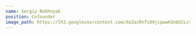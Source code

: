 ```yaml
---
name: Sergiy Bokhnyak
position: Cofounder
image_path: https://lh3.googleusercontent.com/Xo2acRnTs80jcpwwH3nbGCLcvHELCNP5KYz48dEfwHoFfSBJ4BFAIKjwHNRuW8n2GQfzELQCGNwOiUIIPRoboFTo584DhfN2PRru7poSiiXgIYHWltKjv5PSmkJCx7lIvbvJ5QLCeTUXrKh_s415A3BGMdasVK9NowyM8C_fHZLvdT1ULLjXVT_gdTNjollgsAXT_47WV6x8L8bx3neyj7HLCG0UpqiBPCoFv5kc5rmPfJUiva_MgiKaXGGGAyUsokyb2Zsp64zmpYUS1gcMrmQGvbYhu-nOgrp9C1mJfTP-sIE2gnUya65IxytRIV1D8CeRSv_APpcTFe9Kj7vyef1fA7SP2OKxsfvQEZjzafvR5Yrk59ew1qkOk7DDUln74HdsQtl7q2xc1MlEI_0i1Um9rvheiqUNU_4LzXxDlNnYCyOfTDVuWeIuAUB_TRvf2H70fzpD4yz4j5ij50P0R7TUR7Z28PyQ2OnMKUc5bo9xN95MPw5tAO2H8DlWy6hlmRUehpSE6ymay_CE0kbW4Gp1efeSQdqXaS-npanVvK7k-7MnXLn8oAfUaREYJBUaJ2xrIA_F5XL8K-cJP9FJiIDn6GJEe1L_3O6kf_9zz78M2T2FE9lZrO9reRT2hxGkJkRjmUCt-EgibeTmrdK-9Vm0s83aE7ji7NBSYYEFYIwZpFlJestdQbA=w608-h752-no
---
```

